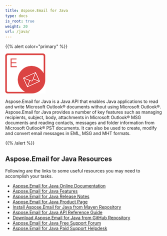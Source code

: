 ```yaml
---
title: Aspose.Email for Java
type: docs
is_root: true
weight: 20
url: /java/
---
```


{{% alert color="primary" %}} 

![Aspose.Email for Java Product Logo](home_1.png)

Aspose.Email for Java is a Java API that enables Java applications to read and write Microsoft Outlook® documents without using Microsoft Outlook®. Aspose.Email for Java provides a number of key features such as managing recipients, subject, body, attachments in Microsoft Outlook® MSG documents and reading contacts, messages and folder information from Microsoft Outlook® PST documents. It can also be used to create, modify and convert email messages in EML, MSG and MHT formats.

{{% /alert %}} 

## **Aspose.Email for Java Resources**

Following are the links to some useful resources you may need to accomplish your tasks.

- [Aspose.Email for Java Online Documentation](/java/)
- [Aspose.Email for Java Features](/java/features-overview/)
- [Aspose.Email for Java Release Notes](/java/release-notes/)
- [Aspose.Email for Java Product Page](https://products.aspose.com/email/java)
- [Install Aspose.Email for Java from Maven Repository](/java/installation/)
- [Aspose.Email for Java API Reference Guide](https://apireference.aspose.com/java/email)
- [Download Aspose.Email for Java from GitHub Repository](https://github.com/aspose-email/Aspose.Email-for-Java)
- [Aspose.Email for Java Free Support Forum](https://forum.aspose.com/c/email)
- [Aspose.Email for Java Paid Support Helpdesk](https://helpdesk.aspose.com/)
